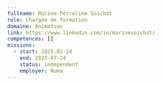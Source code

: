 ```yaml
---
fullname: Marine-Pétroline Soichot
role: Chargée de formation
domaine: Animation
link: https://www.linkedin.com/in/marinesoichot/
competences: []
missions:
  - start: 2025-01-24
    end: 2025-07-24
    status: independent
    employer: Numa
---
```

